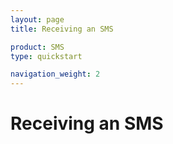 ```yaml
---
layout: page
title: Receiving an SMS

product: SMS
type: quickstart

navigation_weight: 2
---
```


# Receiving an SMS
